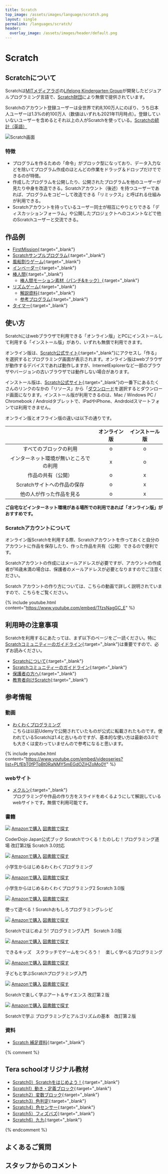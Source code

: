 ```yaml
---
title: Scratch
top_image: /assets/images/language/scratch.png
layout: single
permalink: /languages/scratch/
header:
  overlay_image: /assets/images/header/default.png
---
```

# Scratch
## Scratchについて
Scratchは[MITメディアラボ](https://www.media.mit.edu)の[Lifelong Kindergarten Group](https://www.media.mit.edu/groups/lifelong-kindergarten/overview/)が開発したビジュアルプログラミング言語で、[Scratch財団](https://www.scratchfoundation.org/)により無償で提供されています。

Scratchのアカウント登録ユーザーは全世界で約8,100万人にのぼり、うち日本人ユーザーは1.3%の約100万人（数値はいずれも2021年11月時点）。登録していいないユーザーを含めるとそれ以上の人がScratchを使っている。[Scratchの統計（英語）](https://scratch.mit.edu/statistics/)

![Scratch画面](/assets/images/screen/scratch.png)

### 特徴
- プログラムを作るための「命令」がブロック型になっており、データ入力などを除いてプログラム作成のほとんどの作業をドラッグ＆ドロップだけでできるのが特徴。
- 作成したプログラムを公開したり、公開されたプログラムを他のユーザーが見たり中身を改造できる。Scratchアカウント（後述）を持つユーザーであれば、プログラムをコピーして改造できる「リミックス」と呼ばれる仕組みが利用できる。
- Scratchアカウントを持っているユーザー同士が相互にやりとりできる「ディスカッションフォーラム」や公開したプロジェクトへのコメントなどで他のScratchユーザーと交流できる。

## 作品例
- [FirstMission](https://scratch.mit.edu/projects/68155398/){:target="_blank"}
- [Scratchサンプルプログラム](https://scratch.mit.edu/projects/264543197/){:target="_blank"}
- [風船割りゲーム](https://scratch.mit.edu/projects/335964929/){:target="_blank"}
- [インベーダー](https://scratch.mit.edu/projects/240742062/){:target="_blank"}
- [棒人間](https://scratch.mit.edu/projects/335965017/){:target="_blank"}
    - [棒人間モーション素材（パンチ&キック）](https://scratch.mit.edu/projects/343607140/){:target="_blank"}
- [リズムゲーム](https://scratch.mit.edu/projects/335965068/){:target="_blank"}
    - [解説資料](https://drive.google.com/file/d/1FHda8CV1BfjV05ZOC2R-Z2Lvj8vCOHGA/view){:target="_blank"}
    - [参考プログラム](https://scratch.mit.edu/projects/351385971/editor){:target="_blank"}
- [タイマー](https://scratch.mit.edu/projects/321676224/){:target="_blank"}

## 使い方
Scratchにはwebブラウザで利用できる「オンライン版」とPCにインストールして利用する「インストール版」があり、いずれも無償で利用できます。

オンライン版は、[Scratch公式サイト](https://scratch.mit.edu/){:target="_blank"}にアクセスし「作る」を選択するとプログラミング画面が表示されます。オンライン版はwebブラウザが動作するデバイスであれば動作しますが、InternetExplorerなど一部のブラウザやバージョンの古いブラウザでは動作しない場合があります。

インストール版は、[Scratch公式サイト](https://scratch.mit.edu/){:target="_blank"}の一番下にあるたくさんのリンクのなかの「リソース」から「[ダウンロード](https://scratch.mit.edu/download)を選択するとダウンロード画面になります。インストール版が利用できるのは、Mac / Windows PC / Chromebook / Androidタブレットで、iPadやiPhone、Andrdoidスマートフォンでは利用できません。

オンライン版とオフライン版の違いは以下の通りです。

||オンライン版|インストール版|
|:--:|:--:|:--:|
|すべてのブロックの利用|o|o|
|インターネット環境が無いところでの利用|x|o|
|作品の共有（公開）|o|x|
|Scratchサイトへの作品の保存|o|x|
|他の人が作った作品を見る|o|x|

**ご自宅などインターネット環境がある場所での利用であれば「オンライン版」がおすすめです。**

### Scratchアカウントについて
オンライン版Scratchを利用する際、Scratchアカウントを作っておくと自分のアカウントに作品を保存したり、作った作品を共有（公開）できるので便利です。

Scratchアカウントの作成にはメールアドレスが必要ですが、アカウントの作成者が16歳未満の場合は、保護者のメールアドレスが必要となりますのでご注意ください。

Scratch アカウントの作り方については、こちらの動画で詳しく説明されていますので、こちらをご覧ください。

{% include youtube.html content="https://www.youtube.com/embed/TfzsNagGC_E" %}

## 利用時の注意事項
Scratchを利用するにあたっては、まず以下のページをご一読ください。特に[Scratchコミュニティーのガイドライン](https://scratch.mit.edu/community_guidelines){:target="_blank"}は重要ですので、必ずお読みください。

- [Scratchについて](https://scratch.mit.edu/about){:target="_blank"}
- [Scratchコミュニティーのガイドライン](https://scratch.mit.edu/community_guidelines){:target="_blank"}
- [保護者の方へ](https://scratch.mit.edu/parents/){:target="_blank"}
- [教育者向けScratch](https://scratch.mit.edu/educators/){:target="_blank"}

## 参考情報

### 動画
- [わくわくプログラミング](https://www.youtube.com/playlist?list=PLfEbT0fPTpBt0RaNMY5mEGdOZiHZoMo0Y)  
こちらは以前Udemyで公開されていたものが公式に転載されたものです。使われているScratchは1.4と古いものですが、基本的な使い方は最新の3.0でも大きくは変わっていませんので参考になると思います。

{% include youtube.html content="https://www.youtube.com/embed/videoseries?list=PLfEbT0fPTpBt0RaNMY5mEGdOZiHZoMo0Y" %}

### webサイト
- [メクルン](https://mekurun.com){:target="_blank"}  
プログラミングや作品の作り方をスライドをめくるようにして解説しているwebサイトです。無償で利用可能です。

### 書籍
<div class="bookshelf">
	<div class="book">
		<img class="cover" src="https://cover.openbd.jp/9784800712387.jpg">
		<a class="btn amazon" href="https://amazon.jp/dp/4800712386" target="blank">Amazonで購入</a>
		<a class="btn library" href="https://calil.jp/book/4800712386" target="blank">図書館で探す</a>
		<p class="title">CoderDojo Japan公式ブック         Scratchでつくる！たのしむ！プログラミング道場 改訂第2版 Scratch 3.0対応</p>
	</div>
	<div class="book">
		<img class="cover" src="https://cover.openbd.jp/9784822285159.jpg">
		<a class="btn amazon" href="https://amazon.jp/dp/4822285154" target="blank">Amazonで購入</a>
		<a class="btn library" href="https://calil.jp/book/4822285154" target="blank">図書館で探す</a>
		<p class="title">小学生からはじめるわくわくプログラミング</p>
	</div>
	<div class="book">
		<img class="cover" src="https://cover.openbd.jp/9784822286200.jpg">
		<a class="btn amazon" href="https://amazon.jp/dp/4822286207" target="blank">Amazonで購入</a>
		<a class="btn library" href="https://calil.jp/book/4822286207" target="blank">図書館で探す</a>
		<p class="title">小学生からはじめるわくわくプログラミング2 Scratch 3.0版</p>
	</div>
	<div class="book">
		<img class="cover" src="https://cover.openbd.jp/9784798159850.jpg">
		<a class="btn amazon" href="https://amazon.jp/dp/4798159859" target="blank">Amazonで購入</a>
		<a class="btn library" href="https://calil.jp/book/4798159859" target="blank">図書館で探す</a>
		<p class="title">使って遊べる！Scratchおもしろプログラミングレシピ</p>
	</div>
	<div class="book">
		<img class="cover" src="https://cover.openbd.jp/9784822286255.jpg">
		<a class="btn amazon" href="https://amazon.jp/dp/4822286258" target="blank">Amazonで購入</a>
		<a class="btn library" href="https://calil.jp/book/4822286258" target="blank">図書館で探す</a>
		<p class="title">Scratchではじめよう! プログラミング入門　Scratch 3.0版</p>
	</div>
	<div class="book">
		<img class="cover" src="/assets/images/no_image.png">
		<a class="btn amazon" href="https://amazon.jp/dp/4295009164" target="blank">Amazonで購入</a>
		<a class="btn library" href="https://calil.jp/book/4295009164" target="blank">図書館で探す</a>
		<p class="title">できるキッズ　スクラッチでゲームをつくろう！　楽しく学べるプログラミング</p>
	</div>
	<div class="book">
		<img class="cover" src="/assets/images/no_image.png">
		<a class="btn amazon" href="https://amazon.jp/dp/4295001317" target="blank">Amazonで購入</a>
		<a class="btn library" href="https://calil.jp/book/4295001317" target="blank">図書館で探す</a>
		<p class="title">子どもと学ぶScratchプログラミング入門</p>
	</div>
	<div class="book">
		<img class="cover" src="https://cover.openbd.jp/9784296070145.jpg">
		<a class="btn amazon" href="https://amazon.jp/dp/4296070142" target="blank">Amazonで購入</a>
		<a class="btn library" href="https://calil.jp/book/4296070142" target="blank">図書館で探す</a>
		<p class="title">Scratchで楽しく学ぶアート＆サイエンス 改訂第２版</p>
	</div>
	<div class="book">
		<img class="cover" src="/assets/images/no_image.png">
		<a class="btn amazon" href="https://amazon.jp/dp/4822286177" target="blank">Amazonで購入</a>
		<a class="btn library" href="https://calil.jp/book/4822286177" target="blank">図書館で探す</a>
		<p class="title">Scratchで学ぶ プログラミングとアルゴリズムの基本　改訂第２版</p>
	</div>
</div>

### 資料
- [Scratch 補足資料](https://docs.google.com/document/d/1BD5fTRX7ihLNrUrq-fiuGtyQgzIq2qxuXb02o6LKadw/edit){:target="_blank"}

{% comment %}

## Tera schoolオリジナル教材
 - [Scratch0）Scratchをはじめよう！](https://docs.google.com/document/d/1zGpG-K_EYTrKhw3F4C1R2YQROT75KMkG8ELqv7G-h1k/edit?usp=sharing){:target="_blank"}
 - [Scratch1）動き・定義ブロック](https://docs.google.com/document/d/1I96mF_u0RWC9_Qo7w_DmqbHS3fTF4Vn8sHiv6uY4PNs/edit?usp=sharing){:target="_blank"}
 - [Scratch2）変数ブロック](https://docs.google.com/document/d/1Ggz71P8RxrYlns82OvOCQWpGmulz3WDxE3QZzWiIrvw/edit?usp=sharing){:target="_blank"}
 - [Scratch3）色判定](https://docs.google.com/document/d/1-WgdBU6TNeV4G7_53qYL2qO9fqkwHn1DlUgn5Pe-Zug/edit?usp=sharing){:target="_blank"}
 - [Scratch4）色センサー](https://docs.google.com/document/d/1dCY_UUJ1tY5MLPyjRcR0wjQgykw9Hnuw-Ul3fNnEpE0/edit?usp=sharing){:target="_blank"}
 - [Scratch5）フィズバズ](https://docs.google.com/document/d/1-loDFBBmnmuUUA5Rd00AhqBUv6FQ9OmtjLQ8En3y7i4/edit?usp=sharing){:target="_blank"}
 - [Scratch6）九九](https://docs.google.com/document/d/1ew41jiwAQGYDRU0bXnaKhSats8aiB4GW4NNILonB2hg/edit?usp=sharing){:target="_blank"}

{% endcomment %}

## よくあるご質問

## スタッフからのコメント
